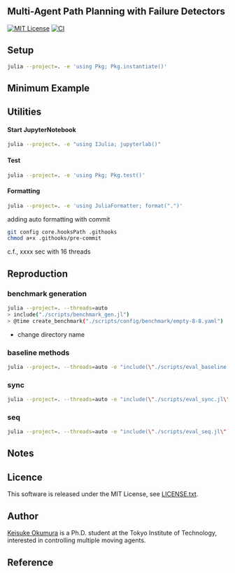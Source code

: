 Multi-Agent Path Planning with Failure Detectors
---
[![MIT License](http://img.shields.io/badge/license-MIT-blue.svg?style=flat)](LICENCE.txt)
[![CI](https://github.com/Kei18/mappfd/actions/workflows/ci.yaml/badge.svg?branch=dev)](https://github.com/Kei18/mappfd/actions/workflows/ci.yaml)

## Setup

```sh
julia --project=. -e 'using Pkg; Pkg.instantiate()'
```

## Minimum Example

## Utilities

#### Start JupyterNotebook
```sh
julia --project=. -e "using IJulia; jupyterlab()"
```

#### Test
```sh
julia --project=. -e 'using Pkg; Pkg.test()'
```

#### Formatting
```sh
julia --project=. -e 'using JuliaFormatter; format(".")'
```

adding auto formatting with commit

```sh
git config core.hooksPath .githooks
chmod a+x .githooks/pre-commit
```

c.f., xxxx sec with 16 threads

## Reproduction

### benchmark generation

```sh
julia --project=. --threads=auto
> include("./scripts/benchmark_gen.jl")
> @time create_benchmark("./scripts/config/benchmark/empty-8-8.yaml")
```

- change directory name

### baseline methods
```sh
julia --project=. --threads=auto -e "include(\"./scripts/eval_baseline.jl\")"
```

### sync

```sh
julia --project=. --threads=auto -e "include(\"./scripts/eval_sync.jl\")"
```

### seq

```sh
julia --project=. --threads=auto -e "include(\"./scripts/eval_seq.jl\")"
```

## Notes

## Licence
This software is released under the MIT License, see [LICENSE.txt](LICENCE.txt).

## Author
[Keisuke Okumura](https://kei18.github.io) is a Ph.D. student at the Tokyo Institute of Technology, interested in controlling multiple moving agents.

## Reference
